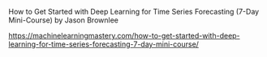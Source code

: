 How to Get Started with Deep Learning for Time Series Forecasting (7-Day Mini-Course)
by Jason Brownlee

https://machinelearningmastery.com/how-to-get-started-with-deep-learning-for-time-series-forecasting-7-day-mini-course/

